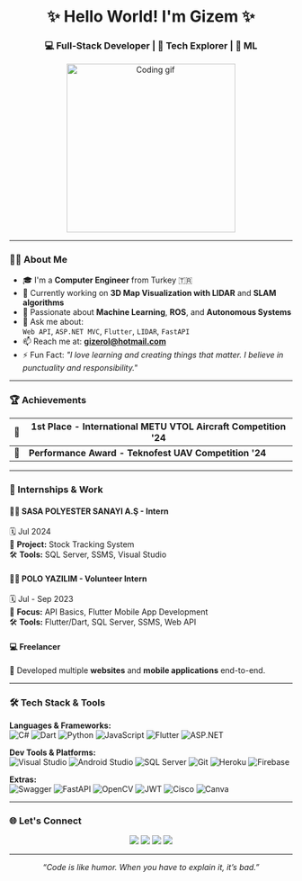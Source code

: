 <h1 align="center">✨ Hello World! I'm Gizem ✨</h1>
<h3 align="center">💻 Full-Stack Developer | 🎯 Tech Explorer | 🚀 ML </h3>

<p align="center">
  <img src="https://steamuserimages-a.akamaihd.net/ugc/1631947648964785474/81CBA15178466DD47195A239232202E78987B714/?imw=637&imh=358&ima=fit&impolicy=Letterbox&imcolor=%23000000&letterbox=true" width="300" alt="Coding gif" />
</p>

---

### 👩‍💻 About Me

- 🎓 I'm a **Computer Engineer** from Turkey 🇹🇷  
- 🔭 Currently working on **3D Map Visualization with LIDAR** and **SLAM algorithms**  
- 🌱 Passionate about **Machine Learning**, **ROS**, and **Autonomous Systems**  
- 💬 Ask me about:  
  `Web API`, `ASP.NET MVC`, `Flutter`, `LIDAR`, `FastAPI`  
- 📫 Reach me at: **gizerol@hotmail.com**  
- ⚡ Fun Fact: _"I love learning and creating things that matter. I believe in punctuality and responsibility."_

---

### 🏆 Achievements

| 🥇 | **1st Place - International METU VTOL Aircraft Competition '24** |
|----|------------------------------------------------------------------|
| 🏅 | **Performance Award - Teknofest UAV Competition '24**           |

---

### 💼 Internships & Work

#### 👨‍💼 SASA POLYESTER SANAYI A.Ş - Intern  
🗓️ Jul 2024  
📌 **Project:** Stock Tracking System  
🛠️ **Tools:** SQL Server, SSMS, Visual Studio

#### 👩‍💼 POLO YAZILIM - Volunteer Intern  
🗓️ Jul - Sep 2023  
📌 **Focus:** API Basics, Flutter Mobile App Development  
🛠️ **Tools:** Flutter/Dart, SQL Server, SSMS, Web API

#### 💻 Freelancer  
📱 Developed multiple **websites** and **mobile applications** end-to-end.

---

### 🛠️ Tech Stack & Tools

**Languages & Frameworks:**  
![C#](https://img.shields.io/badge/c%23-%23239120.svg?style=flat&logo=c-sharp&logoColor=white)
![Dart](https://img.shields.io/badge/Dart-0175C2?style=flat&logo=dart&logoColor=white)
![Python](https://img.shields.io/badge/Python-3776AB?style=flat&logo=python&logoColor=white)
![JavaScript](https://img.shields.io/badge/JavaScript-F7DF1E?style=flat&logo=javascript&logoColor=black)
![Flutter](https://img.shields.io/badge/Flutter-02569B?style=flat&logo=flutter&logoColor=white)
![ASP.NET](https://img.shields.io/badge/ASP.NET-5C2D91?style=flat&logo=.net&logoColor=white)

**Dev Tools & Platforms:**  
![Visual Studio](https://img.shields.io/badge/Visual%20Studio-5C2D91?style=flat&logo=visual-studio&logoColor=white)
![Android Studio](https://img.shields.io/badge/Android%20Studio-3DDC84?style=flat&logo=android-studio&logoColor=white)
![SQL Server](https://img.shields.io/badge/SQL%20Server-CC2927?style=flat&logo=microsoft-sql-server&logoColor=white)
![Git](https://img.shields.io/badge/Git-F05032?style=flat&logo=git&logoColor=white)
![Heroku](https://img.shields.io/badge/Heroku-430098?style=flat&logo=heroku&logoColor=white)
![Firebase](https://img.shields.io/badge/Firebase-FFCA28?style=flat&logo=firebase&logoColor=black)

**Extras:**  
![Swagger](https://img.shields.io/badge/Swagger-%23Clojure?style=flat&logo=swagger&logoColor=white)
![FastAPI](https://img.shields.io/badge/FastAPI-005571?style=flat&logo=fastapi)
![OpenCV](https://img.shields.io/badge/OpenCV-%23white.svg?style=flat&logo=opencv&logoColor=white)
![JWT](https://img.shields.io/badge/JWT-black?style=flat&logo=JSON%20web%20tokens)
![Cisco](https://img.shields.io/badge/cisco-%23049fd9.svg?style=flat&logo=cisco&logoColor=black)
![Canva](https://img.shields.io/badge/Canva-%2300C4CC.svg?style=flat&logo=Canva&logoColor=white)

---

### 🌐 Let's Connect

<p align="center">
  <a href="https://linkedin.com/in/gizem-erol-866664252"><img src="https://img.shields.io/badge/LinkedIn-blue?style=flat&logo=linkedin&logoColor=white" /></a>
  <a href="https://kaggle.com/gizemexe"><img src="https://img.shields.io/badge/Kaggle-20BEFF?style=flat&logo=kaggle&logoColor=white" /></a>
  <a href="https://www.hackerrank.com/profile/gizerol"><img src="https://img.shields.io/badge/HackerRank-2EC866?style=flat&logo=HackerRank&logoColor=white" /></a>
  <a href="https://www.leetcode.com/gizemexe"><img src="https://img.shields.io/badge/LeetCode-FFA116?style=flat&logo=LeetCode&logoColor=black" /></a>
</p>

---

<p align="center">
  <i>“Code is like humor. When you have to explain it, it’s bad.”</i>
</p>
